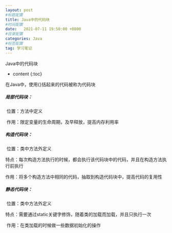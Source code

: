 ```yaml
---
layout: post
#标题配置
title: Java中的代码块
#时间配置
date:   2021-07-11 19:50:00 +0800
#目录配置
categories: Java
#标签配置
tag: 学习笔记
---
```

Java中的代码块

* content
{:toc}




在Java中，使用{}括起来的代码被称为代码块

##### 局部代码块：

​		位置：方法中定义

​		作用：限定变量的生命周期，及早释放，提高内存利用率

##### 构造代码块：

​		位置：类中方法外定义

​		特点：每次构造方法执行的时候，都会执行该代码块中的代码，并且在构造方法执行前执行

​		作用：将多个构造方法中相同的代码，抽取到构造代码块中，提高代码的复用性

##### 静态代码块：

​		位置：类中方法外定义

​		特点：需要通过static关键字修饰，随着类的加载而加载，并且只执行一次

​		作用：在类加载的时候做一些数据初始化的操作
